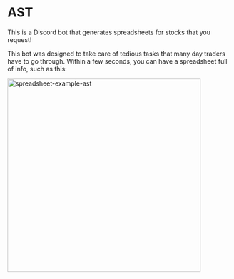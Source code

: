 # AST
This is a Discord bot that generates spreadsheets for stocks that you request!

This bot was designed to take care of tedious tasks that many day traders have to go through. Within a few seconds, you can have a spreadsheet full of info, such as this: 

<img width="433" alt="spreadsheet-example-ast" src="https://user-images.githubusercontent.com/59933791/185502889-eec9ecf2-1b8a-46b2-a7af-3b4cf14098c6.png">
